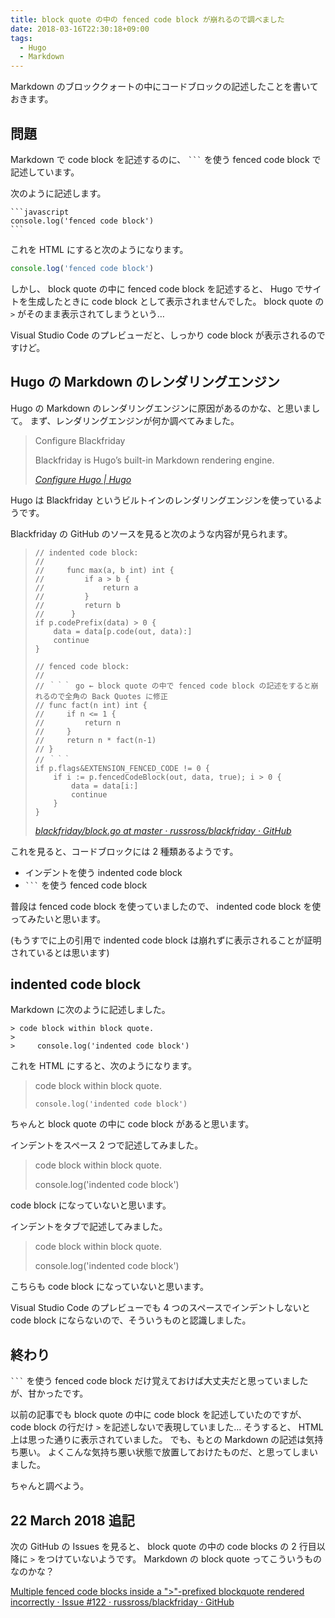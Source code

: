 ```yaml
---
title: block quote の中の fenced code block が崩れるので調べました
date: 2018-03-16T22:30:18+09:00
tags:
  - Hugo
  - Markdown
---
```


Markdown のブロッククォートの中にコードブロックの記述したことを書いておきます。

<!--more-->

## 問題

Markdown で code block を記述するのに、 ```` ``` ```` を使う fenced code block で記述しています。

次のように記述します。

````
```javascript
console.log('fenced code block')
```
````

これを HTML にすると次のようになります。

```javascript
console.log('fenced code block')
```

しかし、 block quote の中に fenced code block を記述すると、 Hugo でサイトを生成したときに code block として表示されませんでした。
block quote の `>` がそのまま表示されてしまうという…

<!-- Markdown に次のように記述します。

````
> fenced code block within block quote.
>
> ```javascript
> console.log('fenced code block')
> ```
```` -->

<!-- この表示では code block になっていないですよね。 -->

Visual Studio Code のプレビューだと、しっかり code block が表示されるのですけど。

## Hugo の Markdown のレンダリングエンジン

Hugo の Markdown のレンダリングエンジンに原因があるのかな、と思いまして。
まず、レンダリングエンジンが何か調べてみました。

> Configure Blackfriday
>
> Blackfriday is Hugo’s built-in Markdown rendering engine.
>
> <cite>[Configure Hugo | Hugo](https://gohugo.io/getting-started/configuration/#configure-blackfriday)</cite>

Hugo は Blackfriday というビルトインのレンダリングエンジンを使っているようです。

Blackfriday の GitHub のソースを見ると次のような内容が見られます。

>     // indented code block:
>     //
>     //     func max(a, b int) int {
>     //         if a > b {
>     //             return a
>     //         }
>     //         return b
>     //      }
>     if p.codePrefix(data) > 0 {
>         data = data[p.code(out, data):]
>         continue
>     }
>     
>     // fenced code block:
>     //
>     // ｀｀｀ go ← block quote の中で fenced code block の記述をすると崩れるので全角の Back Quotes に修正
>     // func fact(n int) int {
>     //     if n <= 1 {
>     //         return n
>     //     }
>     //     return n * fact(n-1)
>     // }
>     // ｀｀｀
>     if p.flags&EXTENSION_FENCED_CODE != 0 {
>         if i := p.fencedCodeBlock(out, data, true); i > 0 {
>             data = data[i:]
>             continue
>         }
>     }
>
> <cite>[blackfriday/block.go at master · russross/blackfriday · GitHub](https://github.com/russross/blackfriday)</cite>

これを見ると、コードブロックには 2 種類あるようです。

* インデントを使う indented code block
* ```` ``` ```` を使う fenced code block

普段は fenced code block を使っていましたので、 indented code block を使ってみたいと思います。

(もうすでに上の引用で indented code block は崩れずに表示されることが証明されているとは思います)

## indented code block

Markdown に次のように記述しました。

```
> code block within block quote.
>
>     console.log('indented code block')
```

これを HTML にすると、次のようになります。

> code block within block quote.
>
>     console.log('indented code block')

<!-- スペース 2 つじゃだめだったので、 4 つにしています。 -->

ちゃんと block quote の中に code block があると思います。

インデントをスペース 2 つで記述してみました。

> code block within block quote.
>
>   console.log('indented code block')

code block になっていないと思います。

インデントをタブで記述してみました。

> code block within block quote.
>
> 	console.log('indented code block')

こちらも code block になっていないと思います。

Visual Studio Code のプレビューでも 4 つのスペースでインデントしないと code block にならないので、そういうものと認識しました。

## 終わり

```` ``` ```` を使う fenced code block だけ覚えておけば大丈夫だと思っていましたが、甘かったです。

以前の記事でも block quote の中に code block を記述していたのですが、 code block の行だけ `>` を記述しないで表現していました…
そうすると、 HTML 上は思った通りに表示されていました。
でも、もとの Markdown の記述は気持ち悪い。
よくこんな気持ち悪い状態で放置しておけたものだ、と思ってしまいました。

ちゃんと調べよう。

## 22 March 2018 追記

次の GitHub の Issues を見ると、 block quote の中の code blocks の 2 行目以降に `>` をつけていないようです。
Markdown の block quote ってこういうものなのかな？

[Multiple fenced code blocks inside a ">"-prefixed blockquote rendered incorrectly · Issue #122 · russross/blackfriday · GitHub](https://github.com/russross/blackfriday/issues/122)
